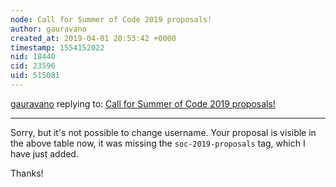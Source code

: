 ```yaml
---
node: Call for Summer of Code 2019 proposals!
author: gauravano
created_at: 2019-04-01 20:53:42 +0000
timestamp: 1554152022
nid: 18440
cid: 23596
uid: 515081
---
```




[gauravano](../profile/gauravano) replying to: [Call for Summer of Code 2019 proposals!](../notes/warren/02-28-2019/call-for-summer-of-code-2019-proposals)

----
Sorry, but it's not possible to change username. Your proposal is visible in the above table now, it was missing the `soc-2019-proposals` tag, which I have just added.

Thanks!